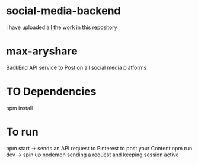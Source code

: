 # social-media-backend
i have uploaded all the work in this repository
# max-aryshare
BackEnd API service to Post on all social media platforms 

# TO Dependencies
npm install 

# To run 

npm start  -> sends an API request to Pinterest to post your Content
npm run dev -> spin up nodemon sending a request and keeping session active 


